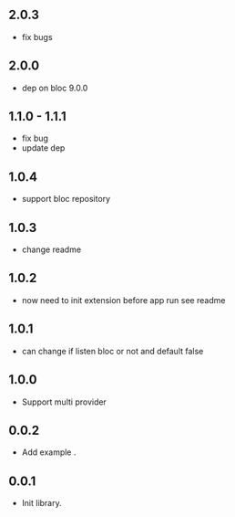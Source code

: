 ## 2.0.3

- fix bugs

## 2.0.0

- dep on bloc 9.0.0

## 1.1.0 - 1.1.1

- fix bug
- update dep

## 1.0.4

- support bloc repository

## 1.0.3

- change readme

## 1.0.2

- now need to init extension before app run see readme

## 1.0.1

- can change if listen bloc or not and default false

## 1.0.0

- Support multi provider

## 0.0.2

- Add example .

## 0.0.1

- Init library.
